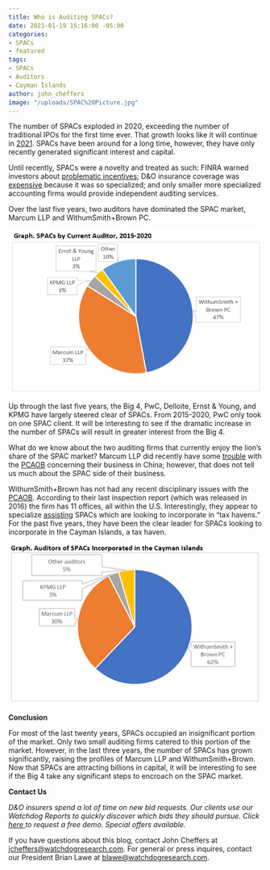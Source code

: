 ```yaml
---
title: Who is Auditing SPACs?
date: 2021-01-19 15:16:00 -05:00
categories:
- SPACs
- featured
tags:
- SPACs
- Auditors
- Cayman Islands
author: john_cheffers
image: "/uploads/SPAC%20Picture.jpg"
---
```


The number of SPACs exploded in 2020, exceeding the number of traditional IPOs for the first time ever. That growth looks like it will continue in [2021](https://www.pymnts.com/news/ipo/2021/will-spacs-be-back-with-a-bang-in-2021/). SPACs have been around for a long time, however, they have only recently generated significant interest and capital.

Until recently, SPACs were a novelty and treated as such: FINRA warned investors about [problematic incentives](https://blog.watchdogresearch.com/posts/money-to-burn/); D&O insurance coverage was [expensive](https://www.dandodiary.com/2021/01/articles/director-and-officer-liability/the-top-ten-do-stories-of-2020/) because it was so specialized; and only smaller more specialized accounting firms would provide independent auditing services.

Over the last five years, two auditors have dominated the SPAC market, Marcum LLP and WithumSmith\+Brown PC.

![Picture3.png](/uploads/Picture3.png)

Up through the last five years, the Big 4, PwC, Delloite, Ernst & Young, and KPMG have largely steered clear of SPACs. From 2015-2020, PwC only took on one SPAC client. It will be interesting to see if the dramatic increase in the number of SPACs will result in greater interest from the Big 4.

What do we know about the two auditing firms that currently enjoy the lion’s share of the SPAC market? Marcum LLP did recently have some [trouble](https://blog.watchdogresearch.com/posts/marcum-in-the-middle-china-the-u-dot-s-and-the-pcaob/) with the [PCAOB](https://rasr.pcaobus.org/Firms/FirmSummaryPublic.aspx?FirmID=76E6B737AAB06B9D9470E48AE55F30C3) concerning their business in China; however, that does not tell us much about the SPAC side of their business.

WithumSmith\+Brown has not had any recent disciplinary issues with the [PCAOB](https://rasr.pcaobus.org/Firms/FirmSummaryPublic.aspx?FirmID=7E4B42A51F1A72B7BDFE6C10FF510996). According to their last inspection report (which was released in 2016) the firm has 11 offices, all within the U.S. Interestingly, they appear to specialize [assisting](https://www.withum.com/wp-content/uploads/2021/01/FOREIGN-DOMICILED-SPACs.pdf) SPACs which are looking to incorporate in “tax havens.” For the past five years, they have been the clear leader for SPACs looking to incorporate in the Cayman Islands, a tax haven.

![Cayamn SPACs by auditor.png](/uploads/Cayamn%20SPACs%20by%20auditor.png)

**Conclusion**

For most of the last twenty years, SPACs occupied an insignificant portion of the market. Only two small auditing firms catered to this portion of the market. However, in the last three years, the number of SPACs has grown significantly, raising the profiles of Marcum LLP and WithumSmith\+Brown. Now that SPACs are attracting billions in capital, it will be interesting to see if the Big 4 take any significant steps to encroach on the SPAC market.

**Contact Us**

*D&O insurers spend a lot of time on new bid requests. Our clients use our Watchdog Reports to quickly discover which bids they should pursue. Click [here ](http://ec2-52-26-194-35.us-west-2.compute.amazonaws.com/x/d?c=10148055&l=8f486791-a4a8-4367-af11-bf1f39ebc6c7&r=dc393d8e-9c53-4da8-a628-9317a0b2abeb) to request a free demo. Special offers available.*

If you have questions about this blog, contact John Cheffers at jcheffers@watchdogresearch.com. For general or press inquires, contact our President Brian Lawe at blawe@watchdogresearch.com.